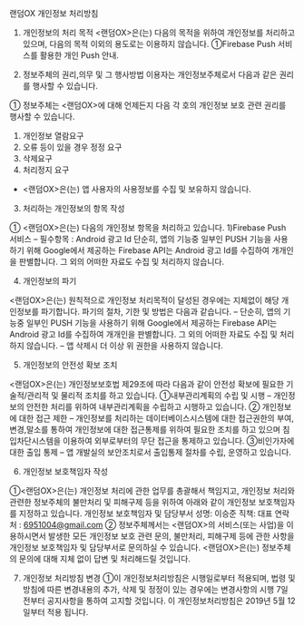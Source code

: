랜덤OX 개인정보 처리방침

1. 개인정보의 처리 목적 <랜덤OX>은(는) 다음의 목적을 위하여 개인정보를 처리하고 있으며, 다음의 목적 이외의 용도로는 이용하지 않습니다.
①Firebase Push 서비스를 활용한 개인 Push 안내.


2. 정보주체의 권리,의무 및 그 행사방법 이용자는 개인정보주체로서 다음과 같은 권리를 행사할 수 있습니다.

① 정보주체는 <랜덤OX>에 대해 언제든지 다음 각 호의 개인정보 보호 관련 권리를 행사할 수 있습니다.
1) 개인정보 열람요구
2) 오류 등이 있을 경우 정정 요구
3) 삭제요구
4) 처리정지 요구
* <랜덤OX>은(는) 앱 사용자의 사용정보를 수집 및 보유하지 않습니다.


3. 처리하는 개인정보의 항목 작성

① <랜덤OX>은(는) 다음의 개인정보 항목을 처리하고 있습니다.
1)Firebase Push 서비스
– 필수항목 : Android 광고 Id 
단순히, 앱의 기능중 일부인 PUSH 기능을 사용하기 위해 Google에서 제공하는 Firebase API는 Android 광고 Id를 수집하여 개개인을 판별합니다. 그 외의 어떠한 자료도 수집 및 처리하지 않습니다.


4. 개인정보의 파기 

<랜덤OX>은(는) 원칙적으로 개인정보 처리목적이 달성된 경우에는 지체없이 해당 개인정보를 파기합니다. 파기의 절차, 기한 및 방법은 다음과 같습니다.
– 단순히, 앱의 기능중 일부인 PUSH 기능을 사용하기 위해 Google에서 제공하는 Firebase API는 Android 광고 Id를 수집하여 개개인을 판별합니다. 그 외의 어떠한 자료도 수집 및 처리하지 않습니다.
– 앱 삭제시 더 이상 위 권한을 사용하지 않습니다. 


5. 개인정보의 안전성 확보 조치

<랜덤OX>은(는) 개인정보보호법 제29조에 따라 다음과 같이 안전성 확보에 필요한 기술적/관리적 및 물리적 조치를 하고 있습니다.
①내부관리계획의 수립 및 시행
– 개인정보의 안전한 처리를 위하여 내부관리계획을 수립하고 시행하고 있습니다.
② 개인정보에 대한 접근 제한
– 개인정보를 처리하는 데이터베이스시스템에 대한 접근권한의 부여,변경,말소를 통하여 개인정보에 대한 접근통제를 위하여 필요한 조치를 하고 있으며 침입차단시스템을 이용하여 외부로부터의 무단 접근을 통제하고 있습니다.
③비인가자에 대한 출입 통제
– 앱 개발실의 보안조치로서 출입통제 절차를 수립, 운영하고 있습니다.


6. 개인정보 보호책임자 작성

①<랜덤OX>은(는) 개인정보 처리에 관한 업무를 총괄해서 책임지고, 개인정보 처리와 관련한 정보주체의 불만처리 및 피해구제 등을 위하여 아래와 같이 개인정보 보호책임자를 지정하고 있습니다.
개인정보 보호책임자 및 담당부서
성명: 이승준
직책: 대표
연락처 : 6951004@gmail.com
② 정보주체께서는 <랜덤OX>의 서비스(또는 사업)을 이용하시면서 발생한 모든 개인정보 보호 관련 문의, 불만처리, 피해구제 등에 관한 사항을 개인정보 보호책임자 및 담당부서로 문의하실 수 있습니다. 
<랜덤OX>은(는) 정보주체의 문의에 대해 지체 없이 답변 및 처리해드릴 것입니다.

7. 개인정보 처리방침 변경
①이 개인정보처리방침은 시행일로부터 적용되며, 법령 및 방침에 따른 변경내용의 추가, 삭제 및 정정이 있는 경우에는 변경사항의 시행 7일 전부터 공지사항을 통하여 고지할 것입니다.
이 개인정보처리방침은 2019년 5월 12일부터 적용 됩니다.
